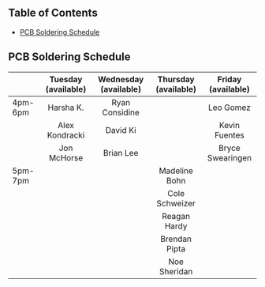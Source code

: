 ## Table of Contents
- [PCB Soldering Schedule](#pcb-soldering-schedule)


## PCB Soldering Schedule

|         | Tuesday (available) | Wednesday (available) | Thursday (available) | Friday (available) |
|---------|:-------------------:|:---------------------:|:--------------------:|:------------------:|
| 4pm-6pm | Harsha K.           | Ryan Considine        |                      | Leo Gomez          |
|         | Alex Kondracki      | David Ki              |                      | Kevin Fuentes      |
|         | Jon McHorse         | Brian Lee             |                      | Bryce Swearingen   |
| 5pm-7pm |                     |                       | Madeline Bohn        |                    |
|         |                     |                       | Cole Schweizer       |                    |
|         |                     |                       | Reagan Hardy         |                    |
|         |                     |                       | Brendan Pipta        |                    |
|         |                     |                       | Noe Sheridan         |                    |
